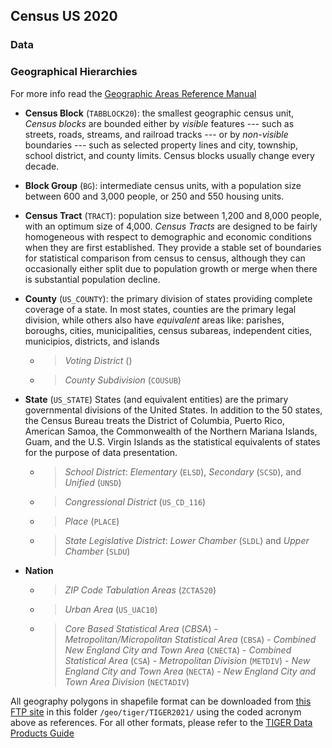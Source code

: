 ## Census US 2020

### Data


### Geographical Hierarchies

For more info read the [Geographic Areas Reference Manual](https://www.census.gov/programs-surveys/geography/guidance/geographic-areas-reference-manual.html)

- **Census Block** (`TABBLOCK20`): the smallest geographic census unit, *Census blocks* are bounded either by *visible* features --- such as streets, roads, streams, and railroad tracks --- or by *non-visible* boundaries --- such as selected property lines and city, township, school district, and county limits. Census blocks usually change every decade.

- **Block Group** (`BG`): intermediate census units, with a population size between 600 and 3,000 people, or 250 and 550 housing units.

- **Census Tract** (`TRACT`): population size between 1,200 and 8,000 people, with an optimum size of 4,000. *Census Tracts* are designed to be fairly homogeneous with respect to demographic and economic conditions when they are first established. They provide a stable set of boundaries for statistical comparison from census to census, although they can occasionally either split due to population growth or merge when there is substantial population decline.

- **County** (`US_COUNTY`): the primary division of states providing complete coverage of a state. In most states, counties are the primary legal division, while others also have *equivalent* areas like: parishes, boroughs, cities, municipalities, census subareas, independent cities, municipios, districts, and islands
  - > *Voting District* ()
  - > *County Subdivision* (`COUSUB`)

- **State** (`US_STATE`) States (and equivalent entities) are the primary governmental divisions of the United States. In addition to the 50 states, the Census Bureau treats the District of Columbia, Puerto Rico, American Samoa, the Commonwealth of the Northern Mariana Islands, Guam, and the U.S. Virgin Islands as the statistical equivalents of states for the purpose of data presentation.
  - > *School District*: *Elementary* (`ELSD`), *Secondary* (`SCSD`), and *Unified* (`UNSD`)
  - > *Congressional District* (`US_CD_116`)
  - > *Place* (`PLACE`)
  - > *State Legislative District*: *Lower Chamber* (`SLDL`) and *Upper Chamber* (`SLDU`)

- **Nation** 
  - > *ZIP Code Tabulation Areas* (`ZCTA520`)
  - > *Urban Area* (`US_UAC10`)
  - > *Core Based Statistical Area* (*CBSA*)
        - *Metropolitan/Micropolitan Statistical Area* (`CBSA`)
        - *Combined New England City and Town Area* (`CNECTA`)
        - *Combined Statistical Area* (`CSA`)
        - *Metropolitan Division* (`METDIV`)
        - *New England City and Town Area* (`NECTA`)
        - *New England City and Town Area Division* (`NECTADIV`)

All geography polygons in shapefile format can be downloaded from [this FTP site](ftp2.census.gov) in this folder `/geo/tiger/TIGER2021/` using the coded acronym above as references. For all other formats, please refer to the [TIGER Data Products Guide](https://www.census.gov/programs-surveys/geography/guidance/tiger-data-products-guide.html)
